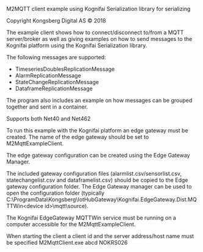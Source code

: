 M2MQTT client example using Kognifai Serialization library for serializing

Copyright Kongsberg Digital AS © 2018
 
 The example client shows how to connect/disconnect to/from a MQTT server/broker
 as well as giving examples on how to send messages to the Kognifai platform
 using the Kognifai Serialization library.
 
 The following messages are supported:
 - TimeseriesDoublesReplicationMessage
 - AlarmReplicationMessage
 - StateChangeReplicationMessage
 - DataframeReplicationMessage
 
 The program also includes an example on how messages can be grouped together and
 sent in a container.

 Supports both Net40 and Net462

 To run this example with the Kognifai platform an edge gateway must be created.
 The name of the edge gateway should be set to M2MqttExampleClient.

 The edge gateway configuration can be created using the Edge Gateway Manager.

 The included gateway configuration files (alarmlist.csv/sensorlist.csv, statechangelist.csv and dataframelist.csv) 
 should be copied to the Edge gateway configuration folder. The Edge Gateway manager can be used to open the configuration
 folder (typically C:\ProgramData\Kongsberg\IotHubGateway\Kognifai.EdgeGateway.Dist.MQTTWin\<device id>\mqtt\source).

 The Kognifai EdgeGateway MQTTWin service must be running on a computer accessible for the M2MqttExampleClient.

 When starting the client a client id and the server address/host name must be specified
 M2MqttClient.exe abcd NOKRS026
